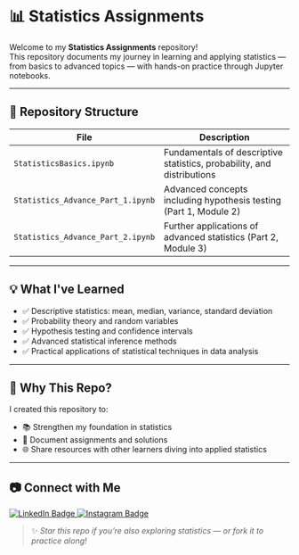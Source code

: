# 📊 Statistics Assignments

Welcome to my **Statistics Assignments** repository!  
This repository documents my journey in learning and applying statistics — from basics to advanced topics — with hands-on practice through Jupyter notebooks.  

---

## 📁 Repository Structure

| File                          | Description |
|-------------------------------|-------------|
| `StatisticsBasics.ipynb`      | Fundamentals of descriptive statistics, probability, and distributions |
| `Statistics_Advance_Part_1.ipynb` | Advanced concepts including hypothesis testing (Part 1, Module 2) |
| `Statistics_Advance_Part_2.ipynb` | Further applications of advanced statistics (Part 2, Module 3) |

---

## 💡 What I've Learned

- ✅ Descriptive statistics: mean, median, variance, standard deviation  
- ✅ Probability theory and random variables  
- ✅ Hypothesis testing and confidence intervals  
- ✅ Advanced statistical inference methods  
- ✅ Practical applications of statistical techniques in data analysis  

---

## 📌 Why This Repo?

I created this repository to:

- 📚 Strengthen my foundation in statistics  
- 🧾 Document assignments and solutions  
- 🌐 Share resources with other learners diving into applied statistics  

---

## 📷 Connect with Me

<a href="https://www.linkedin.com/in/sugatamondal/" target="_blank">
  <img src="https://img.shields.io/badge/LinkedIn-0077B5?style=for-the-badge&logo=linkedin&logoColor=white" alt="LinkedIn Badge"/>
</a>

<a href="https://www.instagram.com/sugata_12/" target="_blank">
  <img src="https://img.shields.io/badge/Instagram-E4405F?style=for-the-badge&logo=instagram&logoColor=white" alt="Instagram Badge"/>
</a>


> ✨ *Star this repo if you’re also exploring statistics — or fork it to practice along!*  
